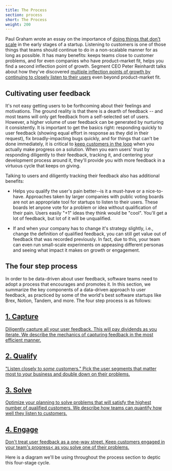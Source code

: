 ```yaml
---
title: The Process
section: process
short: The Process
weight: 200
---
```


Paul Graham wrote an essay on the importance of [doing things that don't scale](http://paulgraham.com/ds.html) in the early stages of a startup. Listening to customers is one of those things that teams should continue to do in a non-scalable manner for as long as possible. It has many benefits: keeps teams close to customer problems, and for even companies who have product-market fit, helps you find a second inflection point of growth. Segment CEO Peter Reinhardt talks about how they've discovered [multiple inflection points of growth by continuing to closely listen to their users](https://youtu.be/l-vfn97QTr0) even beyond product-market fit.

## Cultivating user feedback

It's not easy getting users to be forthcoming about their feelings and motivations. The ground reality is that there is a dearth of feedback -- and most teams will only get feedback from a self-selected set of users. However, a higher volume of user feedback can be generated by nurturing it consistently. It is important to get the basics right: responding quickly to user feedback (showing equal effort in response as they did in their request), fix broadly-impacting bugs quickly, and for things that can't be done immediately, it is critical to [keep customers in the loop](/process/engage-with-customers-about-their-feedback) when you actually make progress on a solution. When you earn users' trust by responding diligently to their feedback, tracking it, and centering your development process around it, they'll provide you with more feedback in a virtuous cycle that keeps on giving.

Talking to users and diligently tracking their feedback also has additional benefits:

- Helps you qualify the user's pain better--is it a must-have or a nice-to-have. Approaches taken by larger companies with public voting boards are not an appropriate tool for startups to listen to their users. These boards let anyone vote for a problem or idea without qualification of their pain. Users easily "+1" ideas they think would be "cool". You'll get a lot of feedback, but lot of it will be unqualified.

- If and when your company has to change it's strategy slightly, i.e., change the definition of qualified feedback, you can still get value out of feedback that was recorded previously. In fact, due to this, your team can even run small-scale experiments on appeasing different personas and seeing what impact it makes on growth or engagement.

## The four step process

In order to be data-driven about user feedback, software teams need to adopt a process that encourages and promotes it. In this section, we summarize the key components of a data-driven approach to user feedback, as practiced by some of the world's best software startups like Brex, Notion, Tandem, and more. The four step process is as follows:

<div class="grid grid-2">

<a href="/process/capture-feedback-diligently">
<div>
<h2>1. Capture</h2>
<p>
Diligently capture all your user feedback. This will pay dividends as you iterate. We describe the mechanics of capturing feedback in the most efficient manner.
</p>
</div>
</a>

<a href="/process/qualify-feedback-based-on-business-goals">
<div>
<h2>2. Qualify</h2>
<p>
"Listen closely to <em>some</em> customers." Pick the user segments that matter most to your business and double down on their problems.
</p>
</div>
</a>

<a href="/process/solve-qualified-problems-every-week">
<div>
<h2>3. Solve</h2>
<p>
Optimize your planning to solve problems that will satisfy the highest number of qualified customers. We describe how teams can quantify how well they listen to customers.
</p>
</div>
</a>

<a href="/process/engage-with-customers-about-their-feedback">
<div>
<h2>4. Engage</h2>
<p>
Don't treat user feedback as a one-way street. Keep customers engaged in your team's progress< as you solve one of their problems.
</p>
</div>
</a>

</div>

Here is a diagram we'll be using throughout the process section to deptic this four-stage cycle.

<process-funnel></process-funnel>
